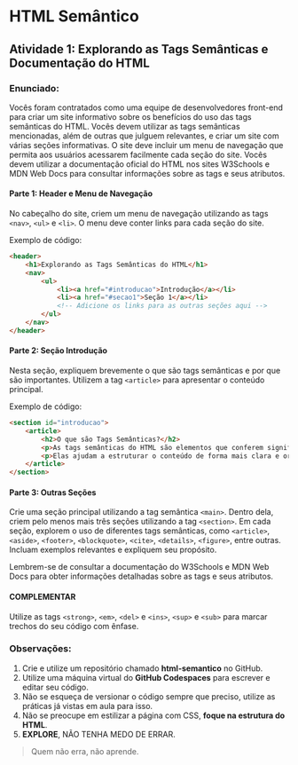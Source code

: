 # HTML Semântico

## Atividade 1: Explorando as Tags Semânticas e Documentação do HTML

### Enunciado:
Vocês foram contratados como uma equipe de desenvolvedores front-end para criar um site informativo sobre os benefícios do uso das tags semânticas do HTML. Vocês devem utilizar as tags semânticas mencionadas, além de outras que julguem relevantes, e criar um site com várias seções informativas. O site deve incluir um menu de navegação que permita aos usuários acessarem facilmente cada seção do site. Vocês devem utilizar a documentação oficial do HTML nos sites W3Schools e MDN Web Docs para consultar informações sobre as tags e seus atributos.

#### Parte 1: Header e Menu de Navegação
No cabeçalho do site, criem um menu de navegação utilizando as tags `<nav>`, `<ul>` e `<li>`. O menu deve conter links para cada seção do site.

Exemplo de código:
```html
<header>
    <h1>Explorando as Tags Semânticas do HTML</h1>
    <nav>
        <ul>
            <li><a href="#introducao">Introdução</a></li>
            <li><a href="#secao1">Seção 1</a></li>
            <!-- Adicione os links para as outras seções aqui -->
        </ul>
    </nav>
</header>
```

#### Parte 2: Seção Introdução
Nesta seção, expliquem brevemente o que são tags semânticas e por que são importantes. Utilizem a tag `<article>` para apresentar o conteúdo principal.

Exemplo de código:
```html
<section id="introducao">
    <article>
        <h2>O que são Tags Semânticas?</h2>
        <p>As tags semânticas do HTML são elementos que conferem significado ao conteúdo, permitindo uma melhor compreensão tanto para os desenvolvedores quanto para os mecanismos de busca.</p>
        <p>Elas ajudam a estruturar o conteúdo de forma mais clara e organizada, contribuindo para a acessibilidade e usabilidade do site.</p>
    </article>
</section>
```

#### Parte 3: Outras Seções
Crie uma seção principal utilizando a tag semântica `<main>`. Dentro dela, criem pelo menos mais três seções utilizando a tag `<section>`. Em cada seção, explorem o uso de diferentes tags semânticas, como `<article>`, `<aside>`, `<footer>`, `<blockquote>`, `<cite>`, `<details>`, `<figure>`, entre outras. Incluam exemplos relevantes e expliquem seu propósito.

Lembrem-se de consultar a documentação do W3Schools e MDN Web Docs para obter informações detalhadas sobre as tags e seus atributos.

#### COMPLEMENTAR
Utilize as tags `<strong>`, `<em>`, `<del>` e `<ins>`, `<sup>` e `<sub>` para marcar trechos do seu código com ênfase.


### Observações:
1. Crie e utilize um repositório chamado **html-semantico** no GitHub.
2. Utilize uma máquina virtual do **GitHub Codespaces** para escrever e editar seu código.
3. Não se esqueça de versionar o código sempre que preciso, utilize as práticas já vistas em aula para isso.
4. Não se preocupe em estilizar a página com CSS, **foque na estrutura do HTML**.
5. **EXPLORE**, NÃO TENHA MEDO DE ERRAR. 

> Quem não erra, não aprende.

